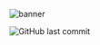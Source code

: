 ![banner](https://user-images.githubusercontent.com/85495019/220703960-bb7221c2-abd8-4e68-8c97-9177d1427197.png)

![GitHub last commit](https://img.shields.io/github/last-commit/vinayakj592/CrowdFunding) 
